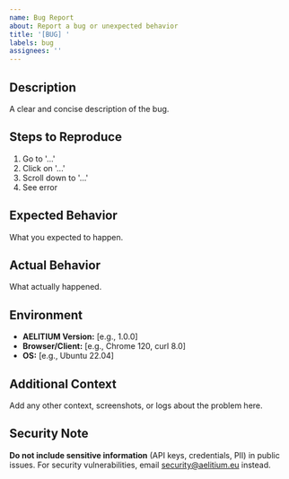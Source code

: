 ```yaml
---
name: Bug Report
about: Report a bug or unexpected behavior
title: '[BUG] '
labels: bug
assignees: ''
---
```


## Description

A clear and concise description of the bug.

## Steps to Reproduce

1. Go to '...'
2. Click on '...'
3. Scroll down to '...'
4. See error

## Expected Behavior

What you expected to happen.

## Actual Behavior

What actually happened.

## Environment

- **AELITIUM Version:** [e.g., 1.0.0]
- **Browser/Client:** [e.g., Chrome 120, curl 8.0]
- **OS:** [e.g., Ubuntu 22.04]

## Additional Context

Add any other context, screenshots, or logs about the problem here.

## Security Note

**Do not include sensitive information** (API keys, credentials, PII) in public issues.
For security vulnerabilities, email security@aelitium.eu instead.
